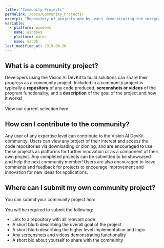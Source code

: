 ```yaml
---
title: "Community Projects"
permalink: /docs/Community_Projects/
excerpt: "Repository of projects mde by users demonstrating the integration of the DevKit with Azure services."
variable:
  - platform: windows
    name: Windows
  - platform: macos
    name: macOS
last_modified_at: 2019-08-26
---
```


## What is a community project?

Developers using the Vision AI DevKit to build solutions can share their progress as a community project. Included in a community project is typically a **repository** of any code produced, **screenshots or videos** of the program functionality, and a **description** of the goal of the project and how it works!<br><br>
View our current selection *here* 

## How can I contribute to the community?

Any user of any expertise level can contribute to the Vision AI DevKit community. Users can view any project of their interest and access the code repositories via downloading or cloning, and are encouraged to use these projects as platforms for further innovation or as a component of their own project. Any completed projects can be submitted to be showcased and help the next community member!
Users are also encouraged to leave comments and feedback for projects to encourage improvement and innovation for new ideas for applications. 


## Where can I submit my own community project?

You can submit your community project *here*
<br><br>
You will be required to submit the following: 
  - Link to a repository with all relevant code
  - A short blurb describing the overall goal of the project
  - A short blurb describing the higher level implementation and logic
  - Any screenshots and videos demonstrating functionality 
  - A short bio about yourself to share with the community 


